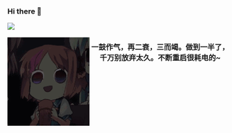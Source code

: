 ### Hi there 👋

![](https://visitor-badge.glitch.me/badge?page_id=Yiuman)

<!-- <div style="width:100%;margin-top:50px">
	<div style="float:left">
		<img style="height:200px;width:185px" src="https://github.com/Yiuman/Yiuman/blob/master/resources/meizi.gif"/>
	</div>
    <div style="
            margin-left:200px;font-weight:900;padding:50px">
     一鼓作气，再二衰，三而竭。做到一半了，千万别放弃太久。不断重启很耗电的~
    </div>
</div> -->
<p>
<img align="left" style="height:200px;width:185px" src="https://github.com/Yiuman/Yiuman/blob/master/resources/meizi.gif"/>
</p>
<h3 align="center"> 
    一鼓作气，再二衰，三而竭。做到一半了，千万别放弃太久。不断重启很耗电的~
</h3>



